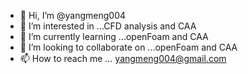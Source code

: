 - 👋 Hi, I’m @yangmeng004
- 👀 I’m interested in ...CFD analysis and CAA
- 🌱 I’m currently learning ...openFoam and CAA
- 💞️ I’m looking to collaborate on ...openFoam and CAA
- 📫 How to reach me ... yangmeng004@gmail.com

<!---
yangmeng004/yangmeng004 is a ✨ special ✨ repository because its `README.md` (this file) appears on your GitHub profile.
You can click the Preview link to take a look at your changes.
--->
